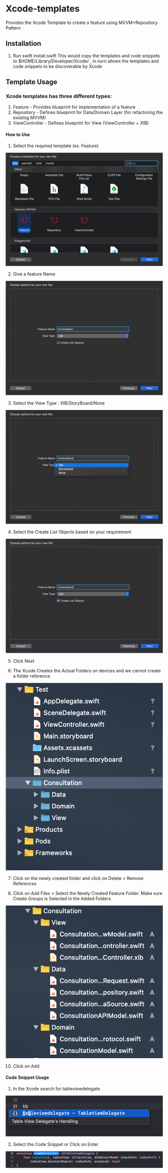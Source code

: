 # Xcode-templates
Provides the Xcode Template to create a feature using MVVM+Repository Pattern


## Installation

1. Run swift install.swift
This would copy the templates and code snippets to $HOME/Library/Developer/Xcode/ , in-turn allows the templates and code snippets to be discoverable by Xcode

## Template Usage

### Xcode templates has three different types:
1. Feature - Provides blueprint for implementation of a feature
2. Repository - Defines blueprint for Data/Domain Layer (for refactoring the existing MVVM)
3. ViewController - Defines blueprint for View (ViewController + XIB)

#### How to Use

1. Select the required template (ex. Feature)

![ScreenShot](./Images/Choose_A_Template.png?raw=true)

2. Give a feature Name

![ScreenShot](./Images/Feature_Name.png?raw=true)

3. Select the View Type : XIB/StoryBoard/None

![ScreenShot](./Images/View_Type.png?raw=true)

4. Select the Create List Objects based on your requirement

![ScreenShot](./Images/Create_List_Models.png?raw=true)

5. Click Next

6. The Xcode Creates the Actual Folders on devices and we cannot create a folder reference.

![ScreenShot](./Images/Folders.png?raw=true)

7. Click on the newly created folder and click on Delete > Remove References

8. Click on Add Files > Select the Newly Created Feature Folder. Make sure Create Groups is Selected in the Added Folders

![ScreenShot](./Images/References_Folders.png?raw=true)

10. Click on Add

#### Code Snippet Usage

1. In the Xcode search for tableviewdelegate

![ScreenShot](./Images/Code_Snippet.png?raw=true)

2. Select the Code Snippet or Click on Enter

![ScreenShot](./Images/Code_Snippet_Result.png?raw=true)